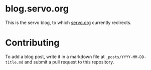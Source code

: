 # blog.servo.org

This is the servo blog, to which [servo.org](https://github.com/servo/servo.org)
currently redirects. 

# Contributing

To add a blog post, write it in a markdown file at `_posts/YYYY-MM-DD-title.md`
and submit a pull request to this repository.

